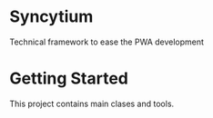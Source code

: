 # Syncytium
Technical framework to ease the PWA development

# Getting Started
This project contains main clases and tools.